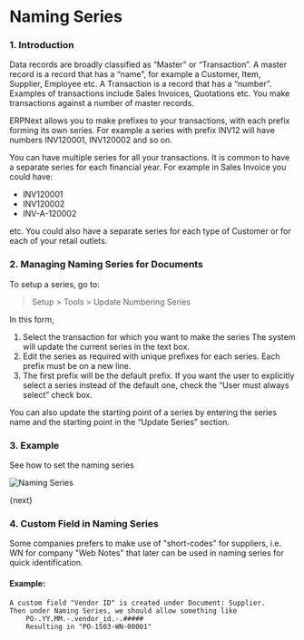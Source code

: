 <!-- add-breadcrumbs -->
# Naming Series

### 1. Introduction

Data records are broadly classified as “Master” or “Transaction”. A master
record is a record that has a “name”, for example a Customer, Item, Supplier,
Employee etc. A Transaction is a record that has a “number”. Examples of
transactions include Sales Invoices, Quotations etc. You make transactions
against a number of master records.

ERPNext allows you to make prefixes to your transactions, with each prefix
forming its own series. For example a series with prefix INV12 will have
numbers INV120001, INV120002 and so on.

You can have multiple series for all your transactions. It is common to have a
separate series for each financial year. For example in Sales Invoice you
could have:

  * INV120001
  * INV120002
  * INV-A-120002

etc. You could also have a separate series for each type of Customer or for
each of your retail outlets.

### 2. Managing Naming Series for Documents

To setup a series, go to:

> Setup > Tools > Update Numbering Series

In this form,

  1. Select the transaction for which you want to make the series The system will update the current series in the text box.
  2. Edit the series as required with unique prefixes for each series. Each prefix must be on a new line.
  3. The first prefix will be the default prefix. If you want the user to explicitly select a series instead of the default one, check the “User must always select” check box.

You can also update the starting point of a series by entering the series
name and the starting point in the “Update Series” section.

### 3. Example

See how to set the naming series

<img class="screenshot" alt="Naming Series" src="/docs/assets/img/setup/settings/naming-series.gif">

{next}

### 4. Custom Field in Naming Series
 Some companies prefers to make use of "short-codes" for suppliers, i.e. WN for company "Web Notes" that later can be used in naming series for quick identification.
 
#### Example:

    A custom field "Vendor ID" is created under Document: Supplier.
    Then under Naming Series, we should allow something like
        PO-.YY.MM.-.vendor_id.-.#####
        Resulting in "PO-1503-WN-00001"
